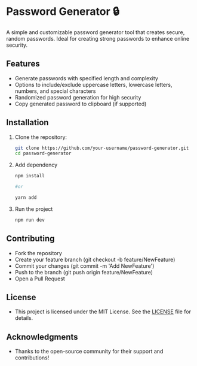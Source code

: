 # Password Generator 🔒

A simple and customizable password generator tool that creates secure, random passwords. Ideal for creating strong passwords to enhance online security.

## Features
- Generate passwords with specified length and complexity
- Options to include/exclude uppercase letters, lowercase letters, numbers, and special characters
- Randomized password generation for high security
- Copy generated password to clipboard (if supported)

## Installation

1. Clone the repository:

   ```bash
   git clone https://github.com/your-username/password-generator.git
   cd password-generator
2. Add dependency

   ```bash
   npm install

   #or

   yarn add
3. Run the project

    ```bash
    npm run dev

## Contributing
- Fork the repository
- Create your feature branch (git checkout -b feature/NewFeature)
- Commit your changes (git commit -m 'Add NewFeature')
- Push to the branch (git push origin feature/NewFeature)
- Open a Pull Request

## License
- This project is licensed under the MIT License. See the [LICENSE](https://github.com/vraj-712/PasswordGenerator/blob/main/LICENSE) file for details.

## Acknowledgments
- Thanks to the open-source community for their support and contributions!


